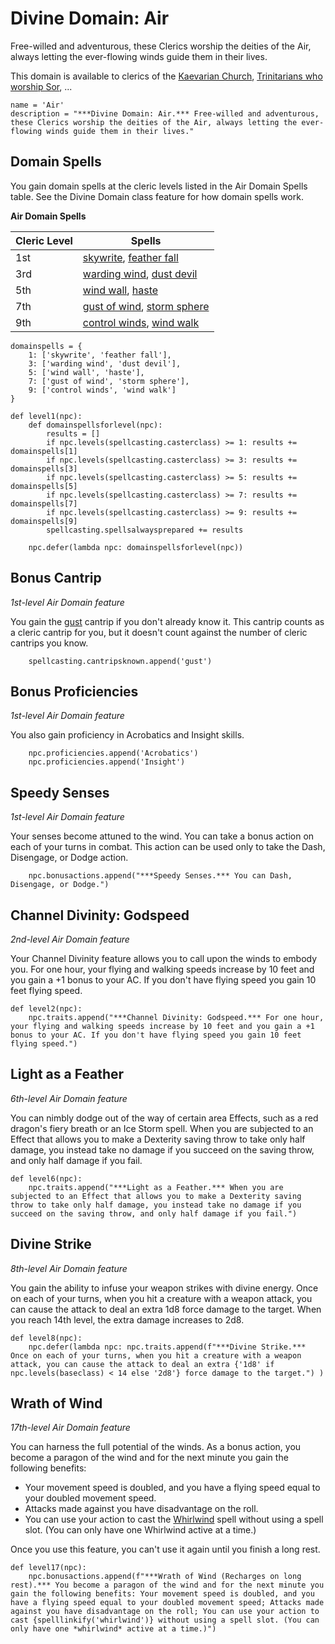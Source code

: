 # Divine Domain: Air
Free-willed and adventurous, these Clerics worship the deities of the Air, always letting the ever-flowing winds guide them in their lives.

This domain is available to clerics of the [Kaevarian Church](../../Religions/KaevarianChurch.md),  [Trinitarians who worship Sor](../../Religions/Trinitarian.md#sor), ...

```
name = 'Air'
description = "***Divine Domain: Air.*** Free-willed and adventurous, these Clerics worship the deities of the Air, always letting the ever-flowing winds guide them in their lives."
```

## Domain Spells
You gain domain spells at the cleric levels listed in the Air Domain Spells table. See the Divine Domain class feature for how domain spells work.

**Air Domain Spells**

Cleric Level | Spells
------------ | ------
1st	| [skywrite](../../Magic/Spells/skywrite.md), [feather fall](../../Magic/Spells/feather-fall.md)
3rd	| [warding wind](../../Magic/Spells/warding-wind.md), [dust devil](../../Magic/Spells/dust-devil.md)
5th	| [wind wall](../../Magic/Spells/wind-wall.md), [haste](../../Magic/Spells/haste.md)
7th	| [gust of wind](../../Magic/Spells/gust-of-wind.md), [storm sphere](../../Magic/Spells/storm-sphere.md)
9th	| [control winds](../../Magic/Spells/control-winds.md), [wind walk](../../Magic/Spells/wind-walk.md)

```
domainspells = {
    1: ['skywrite', 'feather fall'],
    3: ['warding wind', 'dust devil'],
    5: ['wind wall', 'haste'],
    7: ['gust of wind', 'storm sphere'],
    9: ['control winds', 'wind walk']
}

def level1(npc):
    def domainspellsforlevel(npc):
        results = []
        if npc.levels(spellcasting.casterclass) >= 1: results += domainspells[1]
        if npc.levels(spellcasting.casterclass) >= 3: results += domainspells[3]
        if npc.levels(spellcasting.casterclass) >= 5: results += domainspells[5]
        if npc.levels(spellcasting.casterclass) >= 7: results += domainspells[7]
        if npc.levels(spellcasting.casterclass) >= 9: results += domainspells[9]
        spellcasting.spellsalwaysprepared += results

    npc.defer(lambda npc: domainspellsforlevel(npc))
```

## Bonus Cantrip
*1st-level Air Domain feature*

You gain the [gust](../../Magic/Spells/gust.md) cantrip if you don't already know it. This cantrip counts as a cleric cantrip for you, but it doesn't count against the number of cleric cantrips you know.

```
    spellcasting.cantripsknown.append('gust')
```

## Bonus Proficiencies
*1st-level Air Domain feature*

You also gain proficiency in Acrobatics and Insight skills.

```
    npc.proficiencies.append('Acrobatics')
    npc.proficiencies.append('Insight')
```

## Speedy Senses
*1st-level Air Domain feature*

Your senses become attuned to the wind. You can take a bonus action on each of your turns in combat. This action can be used only to take the Dash, Disengage, or Dodge action.

```
    npc.bonusactions.append("***Speedy Senses.*** You can Dash, Disengage, or Dodge.")
```

## Channel Divinity: Godspeed
*2nd-level Air Domain feature*

Your Channel Divinity feature allows you to call upon the winds to embody you. For one hour, your flying and walking speeds increase by 10 feet and you gain a +1 bonus to your AC. If you don't have flying speed you gain 10 feet flying speed.

```
def level2(npc):
    npc.traits.append("***Channel Divinity: Godspeed.*** For one hour, your flying and walking speeds increase by 10 feet and you gain a +1 bonus to your AC. If you don't have flying speed you gain 10 feet flying speed.")
```

## Light as a Feather
*6th-level Air Domain feature*

You can nimbly dodge out of the way of certain area Effects, such as a red dragon's fiery breath or an Ice Storm spell. When you are subjected to an Effect that allows you to make a Dexterity saving throw to take only half damage, you instead take no damage if you succeed on the saving throw, and only half damage if you fail.

```
def level6(npc):
    npc.traits.append("***Light as a Feather.*** When you are subjected to an Effect that allows you to make a Dexterity saving throw to take only half damage, you instead take no damage if you succeed on the saving throw, and only half damage if you fail.")
```

## Divine Strike
*8th-level Air Domain feature*

You gain the ability to infuse your weapon strikes with divine energy. Once on each of your turns, when you hit a creature with a weapon attack, you can cause the attack to deal an extra 1d8 force damage to the target. When you reach 14th level, the extra damage increases to 2d8.

```
def level8(npc):
    npc.defer(lambda npc: npc.traits.append(f"***Divine Strike.*** Once on each of your turns, when you hit a creature with a weapon attack, you can cause the attack to deal an extra {'1d8' if npc.levels(baseclass) < 14 else '2d8'} force damage to the target.") )
```

## Wrath of Wind
*17th-level Air Domain feature*

You can harness the full potential of the winds. As a bonus action, you become a paragon of the wind and for the next minute you gain the following benefits:

* Your movement speed is doubled, and you have a flying speed equal to your doubled movement speed.
* Attacks made against you have disadvantage on the roll.
* You can use your action to cast the [Whirlwind](../../Magic/Spells/whirlwind.md) spell without using a spell slot. (You can only have one Whirlwind active at a time.)

Once you use this feature, you can't use it again until you finish a long rest.

```
def level17(npc):
    npc.bonusactions.append(f"***Wrath of Wind (Recharges on long rest).*** You become a paragon of the wind and for the next minute you gain the following benefits: Your movement speed is doubled, and you have a flying speed equal to your doubled movement speed; Attacks made against you have disadvantage on the roll; You can use your action to cast {spelllinkify('whirlwind')} without using a spell slot. (You can only have one *whirlwind* active at a time.)")
```
